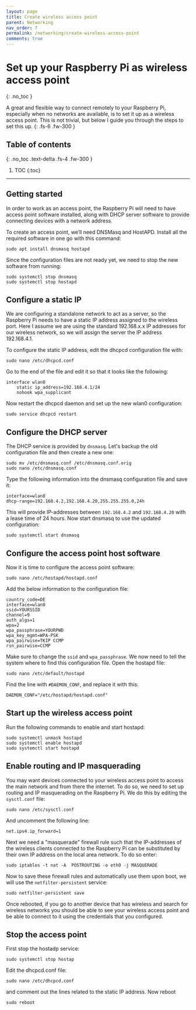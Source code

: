 ```yaml
---
layout: page
title: Create wireless access point
parent: Networking
nav_order: 7
permalink: /networking/create-wireless-access-point
comments: true
---
```


# Set up your Raspberry Pi as wireless access point
{: .no_toc }

A great and flexible way to connect remotely to your Raspberry Pi, especially when no networks are available, is to set it up as a wireless access point. This is not trivial, but below I guide you through the steps to set this up.
{: .fs-6 .fw-300 }

## Table of contents
{: .no_toc .text-delta .fs-4 .fw-300 }

1. TOC
{:toc}
---

## Getting started
In order to work as an access point, the Raspberry Pi will need to have access point software installed, along with DHCP server software to provide connecting devices with a network address.

To create an access point, we’ll need DNSMasq and HostAPD. Install all the required software in one go with this command:

```
sudo apt install dnsmasq hostapd
```

Since the configuration files are not ready yet, we need to stop the new software from running:

```
sudo systemctl stop dnsmasq
sudo systemctl stop hostapd
```

## Configure a static IP
We are configuring a standalone network to act as a server, so the Raspberry Pi needs to have a static IP address assigned to the wireless port. Here I assume we are using the standard 192.168.x.x IP addresses for our wireless network, so we will assign the server the IP address 192.168.4.1.

To configure the static IP address, edit the dhcpcd configuration file with:

```
sudo nano /etc/dhcpcd.conf
```

Go to the end of the file and edit it so that it looks like the following:

```
interface wlan0
    static ip_address=192.168.4.1/24
    nohook wpa_supplicant
```

Now restart the dhcpcd daemon and set up the new wlan0 configuration:

```
sudo service dhcpcd restart
```

## Configure the DHCP server
The DHCP service is provided by `dnsmasq`. Let's backup the old configuration file and then create a new one:

```
sudo mv /etc/dnsmasq.conf /etc/dnsmasq.conf.orig
sudo nano /etc/dnsmasq.conf
```

Type the following information into the dnsmasq configuration file and save it:

```
interface=wlan0
dhcp-range=192.168.4.2,192.168.4.20,255.255.255.0,24h
```

This will provide IP-addresses between `192.168.4.2` and `192.168.4.20` with a lease time of 24 hours. Now start dnsmasq to use the updated configuration:

```
sudo systemctl start dnsmasq
```

## Configure the access point host software
Now it is time to configure the access point software:

```
sudo nano /etc/hostapd/hostapd.conf
```

Add the below information to the configuration file:

```
country_code=DE
interface=wlan0
ssid=YOURSSID
channel=9
auth_algs=1
wpa=2
wpa_passphrase=YOURPWD
wpa_key_mgmt=WPA-PSK
wpa_pairwise=TKIP CCMP
rsn_pairwise=CCMP
```

Make sure to change the `ssid` and `wpa_passphrase`.  We now need to tell the system where to find this configuration file. Open the hostapd file:

```
sudo nano /etc/default/hostapd
```

Find the line with `#DAEMON_CONF`, and replace it with this:

```
DAEMON_CONF="/etc/hostapd/hostapd.conf"
```

## Start up the wireless access point
Run the following commands to enable and start hostapd:

```
sudo systemctl unmask hostapd
sudo systemctl enable hostapd
sudo systemctl start hostapd
```

## Enable routing and IP masquerading
You may want devices connected to your wireless access point to access the main network and from there the internet. To do so, we need to set up routing and IP masquerading on the Raspberry Pi. We do this by editing the `sysctl.conf` file:

```
sudo nano /etc/sysctl.conf
```

And uncomment the following line:

```
net.ipv4.ip_forward=1
```

Next we need a "masquerade" firewall rule such that the IP-addresses of the wireless clients connected to the Raspberry Pi can be substituted by their own IP address on the local area network. To do so enter:

```
sudo iptables -t nat -A  POSTROUTING -o eth0 -j MASQUERADE
```

Now to save these firewall rules and automatically use them upon boot, we will use the `netfilter-persistent` service:

```
sudo netfilter-persistent save
```

Once rebooted, if you go to another device that has wireless and search for wireless networks you should be able to see your wireless access point and be able to connect to it using the credentials that you configured.


## Stop the access point
First stop the hostadp service:

```
sudo systemctl stop hostap
```

Edit the dhcpcd.conf file:

```
sudo nano /etc/dhcpcd.conf
```

and comment out the lines related to the static IP address. Now reboot

```
sudo reboot
```
